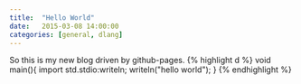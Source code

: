 ```yaml
---
title:  "Hello World"
date:   2015-03-08 14:00:00
categories: [general, dlang]
---
```

So this is my new blog driven by github-pages.
{% highlight d %}
void main(){
	import std.stdio:writeln;
	writeln("hello world");
}
{% endhighlight %}
